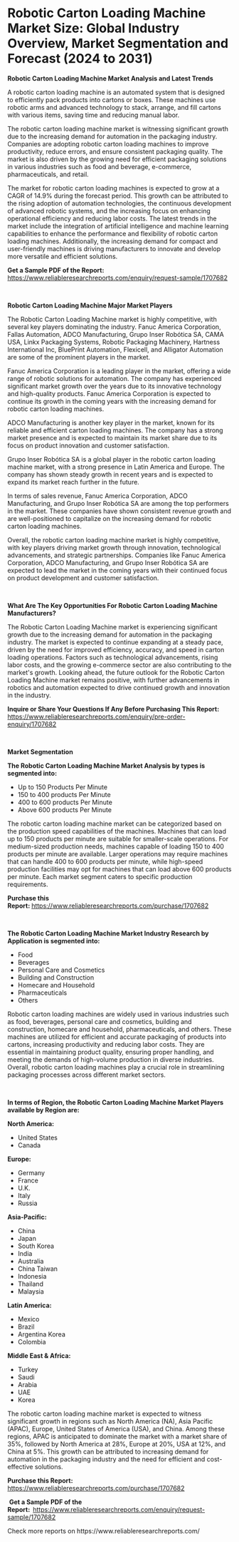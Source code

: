 <p><h1>Robotic Carton Loading Machine Market Size: Global Industry Overview, Market Segmentation and Forecast (2024 to 2031)</h1></p><p><strong>Robotic Carton Loading Machine Market Analysis and Latest Trends</strong></p>
<p><p>A robotic carton loading machine is an automated system that is designed to efficiently pack products into cartons or boxes. These machines use robotic arms and advanced technology to stack, arrange, and fill cartons with various items, saving time and reducing manual labor.</p><p>The robotic carton loading machine market is witnessing significant growth due to the increasing demand for automation in the packaging industry. Companies are adopting robotic carton loading machines to improve productivity, reduce errors, and ensure consistent packaging quality. The market is also driven by the growing need for efficient packaging solutions in various industries such as food and beverage, e-commerce, pharmaceuticals, and retail.</p><p>The market for robotic carton loading machines is expected to grow at a CAGR of 14.9% during the forecast period. This growth can be attributed to the rising adoption of automation technologies, the continuous development of advanced robotic systems, and the increasing focus on enhancing operational efficiency and reducing labor costs. The latest trends in the market include the integration of artificial intelligence and machine learning capabilities to enhance the performance and flexibility of robotic carton loading machines. Additionally, the increasing demand for compact and user-friendly machines is driving manufacturers to innovate and develop more versatile and efficient solutions.</p></p>
<p><strong>Get a Sample PDF of the Report:&nbsp;</strong> <a href="https://www.reliableresearchreports.com/enquiry/request-sample/1707682">https://www.reliableresearchreports.com/enquiry/request-sample/1707682</a></p>
<p>&nbsp;</p>
<p><strong>Robotic Carton Loading Machine Major Market Players</strong></p>
<p><p>The Robotic Carton Loading Machine market is highly competitive, with several key players dominating the industry. Fanuc America Corporation, Fallas Automation, ADCO Manufacturing, Grupo Inser Robótica SA, CAMA USA, Linkx Packaging Systems, Robotic Packaging Machinery, Hartness International Inc, BluePrint Automation, Flexicell, and Alligator Automation are some of the prominent players in the market.</p><p>Fanuc America Corporation is a leading player in the market, offering a wide range of robotic solutions for automation. The company has experienced significant market growth over the years due to its innovative technology and high-quality products. Fanuc America Corporation is expected to continue its growth in the coming years with the increasing demand for robotic carton loading machines.</p><p>ADCO Manufacturing is another key player in the market, known for its reliable and efficient carton loading machines. The company has a strong market presence and is expected to maintain its market share due to its focus on product innovation and customer satisfaction.</p><p>Grupo Inser Robótica SA is a global player in the robotic carton loading machine market, with a strong presence in Latin America and Europe. The company has shown steady growth in recent years and is expected to expand its market reach further in the future.</p><p>In terms of sales revenue, Fanuc America Corporation, ADCO Manufacturing, and Grupo Inser Robótica SA are among the top performers in the market. These companies have shown consistent revenue growth and are well-positioned to capitalize on the increasing demand for robotic carton loading machines.</p><p>Overall, the robotic carton loading machine market is highly competitive, with key players driving market growth through innovation, technological advancements, and strategic partnerships. Companies like Fanuc America Corporation, ADCO Manufacturing, and Grupo Inser Robótica SA are expected to lead the market in the coming years with their continued focus on product development and customer satisfaction.</p></p>
<p>&nbsp;</p>
<p><strong>What Are The Key Opportunities For Robotic Carton Loading Machine Manufacturers?</strong></p>
<p><p>The Robotic Carton Loading Machine market is experiencing significant growth due to the increasing demand for automation in the packaging industry. The market is expected to continue expanding at a steady pace, driven by the need for improved efficiency, accuracy, and speed in carton loading operations. Factors such as technological advancements, rising labor costs, and the growing e-commerce sector are also contributing to the market's growth. Looking ahead, the future outlook for the Robotic Carton Loading Machine market remains positive, with further advancements in robotics and automation expected to drive continued growth and innovation in the industry.</p></p>
<p><strong>Inquire or Share Your Questions If Any Before Purchasing This Report:</strong> <a href="https://www.reliableresearchreports.com/enquiry/pre-order-enquiry/1707682">https://www.reliableresearchreports.com/enquiry/pre-order-enquiry/1707682</a></p>
<p>&nbsp;</p>
<p><strong>Market Segmentation</strong></p>
<p><strong>The Robotic Carton Loading Machine Market Analysis by types is segmented into:</strong></p>
<p><ul><li>Up to 150 Products Per Minute</li><li>150 to 400 products Per Minute</li><li>400 to 600 products Per Minute</li><li>Above 600 products Per Minute</li></ul></p>
<p><p>The robotic carton loading machine market can be categorized based on the production speed capabilities of the machines. Machines that can load up to 150 products per minute are suitable for smaller-scale operations. For medium-sized production needs, machines capable of loading 150 to 400 products per minute are available. Larger operations may require machines that can handle 400 to 600 products per minute, while high-speed production facilities may opt for machines that can load above 600 products per minute. Each market segment caters to specific production requirements.</p></p>
<p><strong>Purchase this Report:&nbsp;</strong><a href="https://www.reliableresearchreports.com/purchase/1707682">https://www.reliableresearchreports.com/purchase/1707682</a></p>
<p>&nbsp;</p>
<p><strong>The Robotic Carton Loading Machine Market Industry Research by Application is segmented into:</strong></p>
<p><ul><li>Food</li><li>Beverages</li><li>Personal Care and Cosmetics</li><li>Building and Construction</li><li>Homecare and Household</li><li>Pharmaceuticals</li><li>Others</li></ul></p>
<p><p>Robotic carton loading machines are widely used in various industries such as food, beverages, personal care and cosmetics, building and construction, homecare and household, pharmaceuticals, and others. These machines are utilized for efficient and accurate packaging of products into cartons, increasing productivity and reducing labor costs. They are essential in maintaining product quality, ensuring proper handling, and meeting the demands of high-volume production in diverse industries. Overall, robotic carton loading machines play a crucial role in streamlining packaging processes across different market sectors.</p></p>
<p>&nbsp;</p>
<p><strong>In terms of Region, the Robotic Carton Loading Machine Market Players available by Region are:</strong></p>
<p>
    <p> <strong> North America: </strong>
        <ul>
            <li>United States</li>
            <li>Canada</li>
        </ul>
        </p> 
    <p> <strong> Europe: </strong>
        <ul>
            <li>Germany</li>
            <li>France</li>
            <li>U.K.</li>
            <li>Italy</li>
            <li>Russia</li>
        </ul>
        </p> 
    <p> <strong> Asia-Pacific: </strong>
        <ul>
            <li>China</li>
            <li>Japan</li>
            <li>South Korea</li>
            <li>India</li>
            <li>Australia</li>
            <li>China Taiwan</li>
            <li>Indonesia</li>
            <li>Thailand</li>
            <li>Malaysia</li>
        </ul>
        </p> 
    <p> <strong> Latin America: </strong>
        <ul>
            <li>Mexico</li>
            <li>Brazil</li>
            <li>Argentina Korea</li>
            <li>Colombia</li>
        </ul>
        </p> 
    <p> <strong> Middle East & Africa: </strong>
        <ul>
            <li>Turkey</li>
            <li>Saudi</li>
            <li>Arabia</li>
            <li>UAE</li>
            <li>Korea</li>
        </ul>
    </p>
    </p>
<p><p>The robotic carton loading machine market is expected to witness significant growth in regions such as North America (NA), Asia Pacific (APAC), Europe, United States of America (USA), and China. Among these regions, APAC is anticipated to dominate the market with a market share of 35%, followed by North America at 28%, Europe at 20%, USA at 12%, and China at 5%. This growth can be attributed to increasing demand for automation in the packaging industry and the need for efficient and cost-effective solutions.</p></p>
<p><strong>Purchase this Report: </strong><a href="https://www.reliableresearchreports.com/purchase/1707682">https://www.reliableresearchreports.com/purchase/1707682</a></p>
<p>&nbsp;<strong>Get a Sample PDF of the Report:&nbsp;&nbsp;</strong><a href="https://www.reliableresearchreports.com/enquiry/request-sample/1707682">https://www.reliableresearchreports.com/enquiry/request-sample/1707682</a></p>
<p><strong></strong></p>
<p>Check more reports on https://www.reliableresearchreports.com/</p>